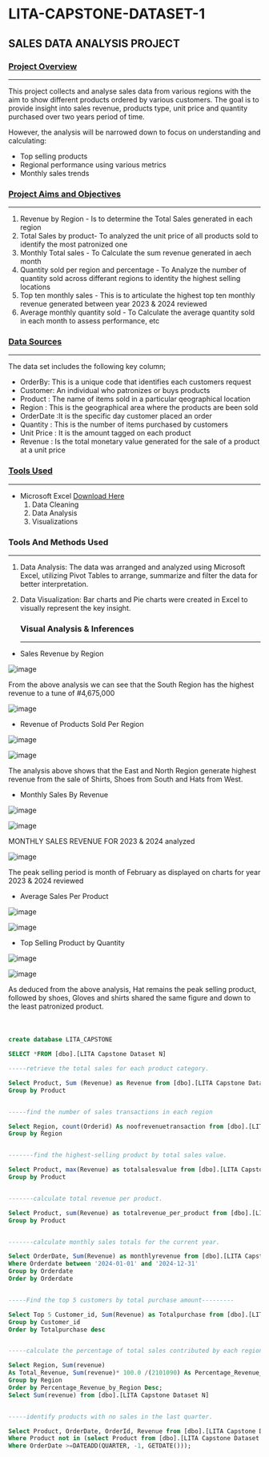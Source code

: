 # LITA-CAPSTONE-DATASET-1

## SALES DATA ANALYSIS PROJECT


### [Project Overview](#project-overview)
---

This project collects and analyse sales data from various regions with the aim to show different products ordered by various customers.
The goal is to provide insight into sales revenue, products type, unit price and quantity purchased over two years period of time.

However, the analysis will be narrowed down to focus on understanding and calculating:

- Top selling products
- Regional performance using various metrics
- Monthly sales trends

### [Project Aims and Objectives](#projectaims-andobjectives)
---

1. Revenue by Region - Is to determine the Total Sales generated in each region
2. Total Sales by product- To analyzed the unit price of all products sold to identify the most patronized one
3. Monthly Total sales - To Calculate the sum revenue generated in aech month
4. Quantity sold per region and percentage - To Analyze the number of quantity sold across differant regions to identity the highest selling locations
5. Top ten monthly sales - This is to articulate the highest top ten monthly revenue generated between year 2023 & 2024 reviewed
6. Average monthly quantity sold - To Calculate the average quantity sold in each month to assess performance, etc

### [Data Sources](#data-sources)
 ---
 
 The data set includes the following key column;
 
- OrderBy: This is a unique code that identifies each customers request
-  Customer: An individual who patronizes or buys products
-  Product : The name of items sold in a particular qeographical location
-  Region :  This is the geographical area where the products are been sold
-  OrderDate :It is the specific day customer placed an order
-  Quantity : This is the number of items purchased by customers
-  Unit Price : It is the amount tagged on each product
-  Revenue : Is the total monetary value generated for the sale of a product at a unit price

### [Tools Used](#tools-used)
---

- Microsoft Excel [Download Here](https://www.microsoft.com)
  1. Data Cleaning
  2. Data Analysis
  3. Visualizations
  
 ### Tools And Methods Used
 ---

  1. Data Analysis: The data was arranged and analyzed using Microsoft Excel, utilizing Pivot Tables to arrange, summarize and filter the data for better interpretation.
  2. Data Visualization: Bar charts and Pie charts were created in Excel to visually represent the key insight.


     ### Visual Analysis & Inferences
     ---

 - Sales Revenue by Region



![image](https://github.com/user-attachments/assets/9dee7052-d061-4f05-a0d2-da2667c4f22a)



From the above analysis we can see that the South Region has the highest revenue to a tune of #4,675,000  


  
  ![image](https://github.com/user-attachments/assets/86018c3b-2f43-4226-a8fe-00cd7d049f0a)







- Revenue of Products Sold Per Region



 
![image](https://github.com/user-attachments/assets/56504f41-e3d8-42aa-8573-a3959fc6de9e)





![image](https://github.com/user-attachments/assets/23ee496f-b1b4-4fea-a053-983e17a3e038)



The analysis above shows that the East and North Region generate highest revenue from the sale of Shirts, Shoes from South and Hats from West.  


- Monthly Sales By Revenue 



![image](https://github.com/user-attachments/assets/83410df9-9b64-45c5-9446-4ee18e120ff1)





![image](https://github.com/user-attachments/assets/3e5d49cc-e524-49b4-a810-c0d37477d577)




MONTHLY SALES REVENUE FOR 2023 & 2024 analyzed

 
![image](https://github.com/user-attachments/assets/49557263-cf0c-45db-90f5-1080895fff5c)




The peak selling period is month of February as displayed on charts for year 2023 & 2024 reviewed

- Average Sales Per Product



![image](https://github.com/user-attachments/assets/029d1419-46c5-4a4f-bce4-11c5d6a20cfc)




  ![image](https://github.com/user-attachments/assets/16a50ea5-bcb8-4412-940c-9084aba404b3)



- Top Selling Product by Quantity


![image](https://github.com/user-attachments/assets/f2488f30-40ac-48bd-bbff-a0b12efc213e)


![image](https://github.com/user-attachments/assets/754a8919-0f11-4b46-8fbb-4ed39136171d)

As deduced from the above analysis, Hat remains the peak selling product, followed by shoes, Gloves and shirts shared the same figure and down to the least patronized product.


  ### 

  ```` SQL


create database LITA_CAPSTONE

SELECT *FROM [dbo].[LITA Capstone Dataset N]

-----retrieve the total sales for each product category.

Select Product, Sum (Revenue) as Revenue from [dbo].[LITA Capstone Dataset N]
Group by Product


-----find the number of sales transactions in each region

Select Region, count(Orderid) As noofrevenuetransaction from [dbo].[LITA Capstone Dataset N]
Group by Region


-------find the highest-selling product by total sales value.

Select Product, max(Revenue) as totalsalesvalue from [dbo].[LITA Capstone Dataset N]
Group by Product


-------calculate total revenue per product.

Select Product, sum(Revenue) as totalrevenue_per_product from [dbo].[LITA Capstone Dataset N]
Group by Product
 

 -------calculate monthly sales totals for the current year.

Select OrderDate, Sum(Revenue) as monthlyrevenue from [dbo].[LITA Capstone Dataset N]
Where Orderdate between '2024-01-01' and '2024-12-31'
Group by Orderdate
Order by Orderdate


-----Find the top 5 customers by total purchase amount---------

Select Top 5 Customer_id, Sum(Revenue) as Totalpurchase from [dbo].[LITA Capstone Dataset N]
Group by Customer_id
Order by Totalpurchase desc


-----calculate the percentage of total sales contributed by each region.

Select Region, Sum(revenue)
As Total_Revenue, Sum(revenue)* 100.0 /(2101090) As Percentage_Revenue_By_Region from [dbo].[LITA Capstone Dataset N]
Group by Region
Order by Percentage_Revenue_by_Region Desc;
Select Sum(revenue) from [dbo].[LITA Capstone Dataset N]


-----identify products with no sales in the last quarter.

Select Product, OrderDate, OrderId, Revenue from [dbo].[LITA Capstone Dataset N]
Where Product not in (select Product from [dbo].[LITA Capstone Dataset N]
Where OrderDate >=DATEADD(QUARTER, -1, GETDATE()));
````
